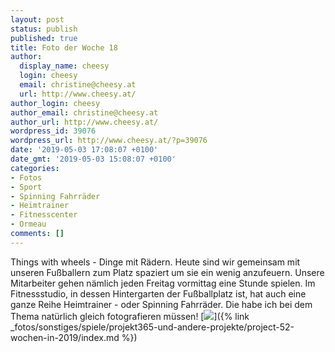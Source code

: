 ```yaml
---
layout: post
status: publish
published: true
title: Foto der Woche 18
author:
  display_name: cheesy
  login: cheesy
  email: christine@cheesy.at
  url: http://www.cheesy.at/
author_login: cheesy
author_email: christine@cheesy.at
author_url: http://www.cheesy.at/
wordpress_id: 39076
wordpress_url: http://www.cheesy.at/?p=39076
date: '2019-05-03 17:08:07 +0100'
date_gmt: '2019-05-03 15:08:07 +0100'
categories:
- Fotos
- Sport
- Spinning Fahrräder
- Heimtrainer
- Fitnesscenter
- Ormeau
comments: []
---
```

Things with wheels - Dinge mit Rädern.
Heute sind wir gemeinsam mit unseren Fußballern zum Platz spaziert um sie ein wenig anzufeuern. Unsere Mitarbeiter gehen nämlich jeden Freitag vormittag eine Stunde spielen. Im Fitnessstudio, in dessen Hintergarten der Fußballplatz ist, hat auch eine ganze Reihe Heimtrainer - oder Spinning Fahrräder. Die habe ich bei dem Thema natürlich gleich fotografieren müssen!
[![](http://www.cheesy.at/wp-content/uploads/P52-18.-Things-with-wheels.jpg)]({% link _fotos/sonstiges/spiele/projekt365-und-andere-projekte/project-52-wochen-in-2019/index.md %})
